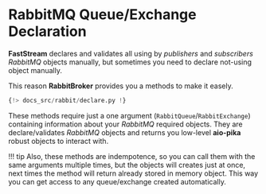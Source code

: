 # RabbitMQ Queue/Exchange Declaration

**FastStream** declares and validates all using by *publishers* and *subscribers* *RabbitMQ* objects manually, but sometimes you need to declare not-using object manually.

This reason **RabbitBroker** provides you a methods to make it easely.

``` python linenums="1" hl_lines="15-20 22-27"
{!> docs_src/rabbit/declare.py !}
```

These methods require just a one argument (`RabbitQueue`/`RabbitExchange`) containing information about your *RabbitMQ* required objects. They are declare/validates *RabbitMQ* objects and returns you low-level **aio-pika** robust objects to interact with.

!!! tip
    Also, these methods are indempotence, so you can call them with the same arguments multiple times, but the objects will creates just at once, next times the method will return already stored in memory object. This way you can get access to any queue/exchange created automatically.
